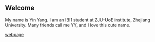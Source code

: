 ## Welcome 

My name is Yin Yang. 
I am an IBI1 student at ZJU-UoE institute, Zhejiang University.
Many friends call me YY, and I love this cute name.

[webpage](https://c.zju.edu.cn/) 
